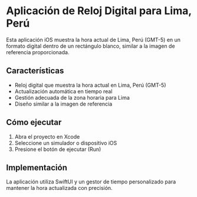 # Aplicación de Reloj Digital para Lima, Perú

Esta aplicación iOS muestra la hora actual de Lima, Perú (GMT-5) en un formato digital dentro de un rectángulo blanco, similar a la imagen de referencia proporcionada.

## Características

- Reloj digital que muestra la hora actual en Lima, Perú (GMT-5)
- Actualización automática en tiempo real
- Gestión adecuada de la zona horaria para Lima
- Diseño similar a la imagen de referencia

## Cómo ejecutar

1. Abra el proyecto en Xcode
2. Seleccione un simulador o dispositivo iOS
3. Presione el botón de ejecutar (Run)

## Implementación

La aplicación utiliza SwiftUI y un gestor de tiempo personalizado para mantener la hora actualizada con precisión.